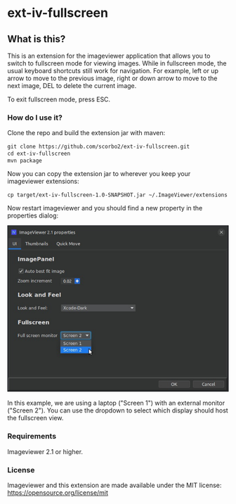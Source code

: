 # ext-iv-fullscreen

## What is this?

This is an extension for the imageviewer application that allows you to switch to fullscreen
mode for viewing images. While in fullscreen mode, the usual keyboard shortcuts still work
for navigation. For example, left or up arrow to move to the previous image, right or down arrow
to move to the next image, DEL to delete the current image. 

To exit fullscreen mode, press ESC.

### How do I use it?

Clone the repo and build the extension jar with maven:

```shell
git clone https://github.com/scorbo2/ext-iv-fullscreen.git
cd ext-iv-fullscreen
mvn package
```

Now you can copy the extension jar to wherever you keep your imageviewer extensions:

```shell
cp target/ext-iv-fullscreen-1.0-SNAPSHOT.jar ~/.ImageViewer/extensions
```

Now restart imageviewer and you should find a new property in the properties dialog:

![Properties screenshot](properties-screenshot.jpg "Properties screenshot")

In this example, we are using a laptop ("Screen 1") with an external monitor ("Screen 2").
You can use the dropdown to select which display should host the fullscreen view.

### Requirements

Imageviewer 2.1 or higher.

### License

Imageviewer and this extension are made available under the MIT license: https://opensource.org/license/mit
